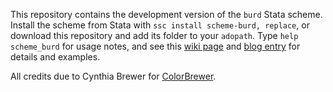 This repository contains the development version of the `burd` Stata scheme. Install the scheme from Stata with `ssc install scheme-burd, replace`, or download this repository and add its folder to your `adopath`. Type `help scheme_burd` for usage notes, and see this [wiki page][wiki] and [blog entry][blog] for details and examples.

All credits due to Cynthia Brewer for [ColorBrewer][cb].

[cb]: https://colorbrewer.org
[wiki]: https://github.com/briatte/burd/wiki
[blog]: http://srqm.tumblr.com/post/44632966728/plotting-with-burd
